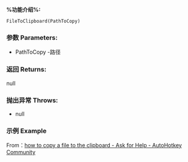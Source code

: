 **%功能介绍%:**

```autohotkey
FileToClipboard(PathToCopy)
```

### 参数 Parameters: 

- PathToCopy -路径

### 返回 Returns: 
null
### 抛出异常 Throws: 
- null
### 示例 Example

 From：[how to copy a file to the clipboard - Ask for Help - AutoHotkey Community](https://autohotkey.com/board/topic/23162-how-to-copy-a-file-to-the-clipboard/)

